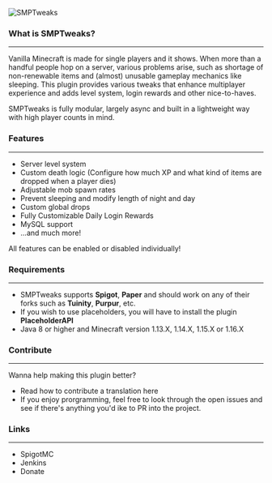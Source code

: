 ![SMPTweaks](https://files.noni.io/smptweaks_logo_320px.png)

### What is SMPTweaks?
___
Vanilla Minecraft is made for single players and it shows. When more than a handful people hop on a server, various problems arise, such as shortage of non-renewable items and (almost) unusable gameplay mechanics like sleeping.
This plugin provides various tweaks that enhance multiplayer experience and adds level system, login rewards and other nice-to-haves.

SMPTweaks is fully modular, largely async and built in a lightweight way with high player counts in mind.

### Features

---

- Server level system
- Custom death logic (Configure how much XP and what kind of items are dropped when a player dies)
- Adjustable mob spawn rates
- Prevent sleeping and modify length of night and day
- Custom global drops
- Fully Customizable Daily Login Rewards
- MySQL support
- ...and much more!

All features can be enabled or disabled individually!

### Requirements

---

- SMPTweaks supports **Spigot**, **Paper** and should work on any of their forks such as **Tuinity**, **Purpur**, etc.
- If you wish to use placeholders, you will have to install the plugin **PlaceholderAPI**
- Java 8 or higher and Minecraft version 1.13.X, 1.14.X, 1.15.X or 1.16.X

### Contribute

---

Wanna help making this plugin better?
- Read how to contribute a translation here
- If you enjoy prorgramming, feel free to look through the open issues and see if there's anything you'd ike to PR into the project.

### Links

---

- SpigotMC
- Jenkins
- Donate
